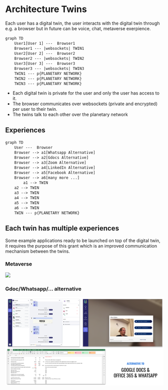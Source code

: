 
# Architecture Twins

Each user has a digital twin, the user interacts with the digital twin through e.g. a browser but in future can be voice, chat, metaverse exerpience.

```mermaid
graph TD
    User1[User 1] ---  Browser1
    Browser1 --- |websockets| TWIN1
    User2[User 2] ---  Browser2    
    Browser2 --- |websockets| TWIN2
    User3[User 3] ---  Browser3    
    Browser3 --- |websockets| TWIN3
    TWIN1 --- p{PLANETARY NETWORK}
    TWIN2 --- p{PLANETARY NETWORK}
    TWIN3 --- p{PLANETARY NETWORK}

```

- Each digital twin is private for the user and only the user has access to it.
- The browser communicates over websockets (private and encrypted) per user to their twin.
- The twins talk to each other over the planetary network

## Experiences

```mermaid
graph TD
    User ---  Browser
    Browser --> a1[Whatsapp Alternative]
    Browser --> a2[Gdocs Alternative]
    Browser --> a3[Zoom Alternative]
    Browser --> a4[LinkedIn Alternative]
    Browser --> a5[Facebook Alternative]
    Browser --> a6[many more ...]
        a1 --> TWIN
    a2 --> TWIN
    a3 --> TWIN
    a4 --> TWIN
    a5 --> TWIN
    a6 --> TWIN
    TWIN --- p{PLANETARY NETWORK}

```

## Each twin has multiple experiences

Some example applications ready to be launched on top of the digital twin, it requires the purpose of this grant which is an improved communication mechanism between the twins.

### Metaverse


![](img/metaverse.png)  

### Gdoc/Whatsapp/... alternative

![](img/uhuru.png)  


